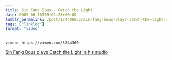 ```yaml
---
title: Sin Fang Bous - Catch the Light
date: 2009-06-16T09:02:23+00:00
tumblr_permalink: /post/124486055/sin-fang-bous-plays-catch-the-light-in-his-studio
tags: ["linklog"]
format: "video"
---
```


`vimeo: https://vimeo.com/3844360`

[Sin Fang Bous plays Catch the Light in his studio][1]

[1]: https://vimeo.com/3844360
